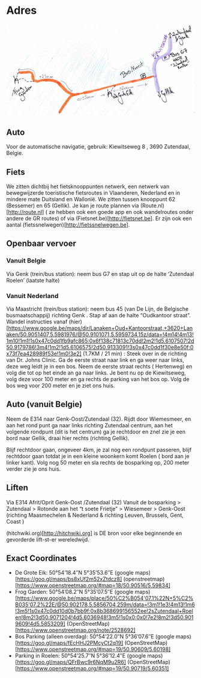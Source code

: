 # Adres
![De laatste 200m het bos in](map.jpg)

## Auto
Voor de automatische navigatie, gebruik: Kiewitseweg 8 , 3690 Zutendaal, Belgie.

## Fiets
We zitten dichtbij het fietsknooppunten netwerk, een netwerk van bewegwijzerde
toeristische fietsroutes in Vlaanderen, Nederland en in mindere mate Duitsland
en Wallonië.  We zitten tussen knooppunt 62 (Bessemer) en 65 (Gellik). Je kan
je route plannen via (Route.nl)[http://route.nl] ( ze hebben ook een goede app en ook wandelroutes
onder andere de GR routes) of via (Fietsnet.be)[http://fietsnet.be].  Er zijn ook een aantal
(fietssnelwegen)[http://fietssnelwegen.be].

## Openbaar vervoer

### Vanuit Belgie

Via Genk (trein/bus station): neem bus G7 en stap uit op de halte ‘Zutendaal Roelen’ (laatste halte)

### Vanuit Nederland
Via Maastricht (trein/bus station): neem bus 45 (van De Lijn, de Belgische busmaatschappij) richting Genk . Stap af aan de halte “Oudkantoor straat”.
Wandel instructies vanaf (hier)[https://www.google.be/maps/dir/Lanaken+Oud+Kantoorstraat,+3620+Lanaken/50.9051407,5.5981976/@50.9101071,5.5959734,15z/data=!4m14!4m13!1m10!1m1!1s0x47c0dd1fb9afc865:0x6f138c71813c70dd!2m2!1d5.6107507!2d50.9179786!3m4!1m2!1d5.6106575!2d50.9133091!3s0x47c0dd1f30e8e50f:0x73f7ea428989f53e!1m0!3e2] (1.7KM / 21 min) : Steek over in de richting van Dr. Johns Clinic. Ga de eerste straat naar link en ga weer naar links, deze weg leidt je in een bos. Neem de eerste straat rechts ( Hertenweg) en volg die tot op het einde an ga naar links. Je bent nu op de Kiewitseweg, volg deze voor 100 meter en ga rechts de parking van het bos op. Volg de bos weg voor 200 meter en je ziet ons huis.

## Auto (vanuit Belgie)

Neem de E314 naar Genk-Oost/Zutendaal (32). Rijdt door Wiemesmeer, en aan het
rond punt ga naar links richting Zutendaal centrum, aan het volgende rondpunt
(dit is het centrum) ga je rechtdoor en znel zie je een bord naar Gellik, draai
hier rechts (richting Gellik).

Blijf rechtdoor gaan, ongeveer 4km, je zal nog een rondpunt passeren, blijf
rechtdoor gaan totdat je in een kleine woonkern komt Roelen ( bord aan je
linker kant). Volg nog 50 meter en sla rechts de bosparking op, 200 meter
verder zie je ons huis.

## Liften

Via E314 Afrit/Oprit Genk-Oost /Zutendaal (32) Vanuit de bosparking > Zutendaal > Rotonde aan het “t soete Frietje” > Wiesemeer > Genk-Oost (richting Maasmechelen & Nederland & richting Leuven, Brussels, Gent, Coast )

(hitchwiki.org)[http://hitchwiki.org] is DE bron voor elke beginnende en gevorderde lift-st-er wereledwijd.

## Exact Coordinates

- De Grote Eik: 50°54’18.4″N 5°35’53.6″E (google maps)[https://goo.gl/maps/bs8xUf2m52xZtdcz8] (openstreetmap)[https://www.openstreetmap.org/#map=18/50.90516/5.59834]
- Frog Garden: 50°54’08.2″N 5°35’07.5″E (google maps)[https://www.google.be/maps/place/50%C2%B054'07.1%22N+5%C2%B035'07.2%22E/@50.902178,5.5856704,259m/data=!3m1!1e3!4m13!1m6!3m5!1s0x47c0dd10d0b7bb9f:0x8b368699156552ee!2sZutendaal+Roelen!8m2!3d50.9071204!4d5.6036948!3m5!1s0x0:0x0!7e2!8m2!3d50.9019609!4d5.5853209] (OpenStreetMap)[https://www.openstreetmap.org/note/2528692]
- Bos Parking (alleen overdag): 50°54’22.0″N 5°36’07.6″E (google maps)[https://goo.gl/maps/fEcHHJ2PMcyCt2q19] (OpenStreetMap)[https://www.openstreetmap.org/#map=19/50.90609/5.60198]
- Parking in Roelen:  50°54’25.7″N 5°36’12.4″E (google maps)[https://goo.gl/maps/QFrBwc9r6NqM9u2R6] (OpenStreetMap)[https://www.openstreetmap.org/#map=19/50.90719/5.60351]
